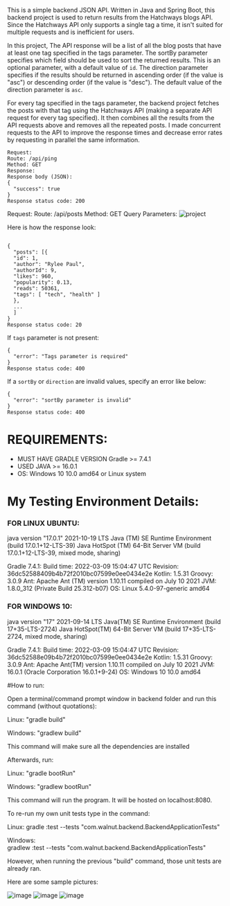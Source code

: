 This is a simple backend JSON API. Written in Java and Spring Boot, this backend project is used to return results from the Hatchways blogs API. Since the Hatchways API only supports a single tag a time, it isn't suited for multiple requests and is inefficient for users. 

In this project, The API response will be a list of all the blog posts that have at least one tag specified in the tags parameter. The sortBy parameter specifies which field should be used to sort the returned results. This is an optional parameter, with a default value of `id`. The direction parameter specifies if the results should be returned in ascending order (if the value is "asc") or descending order (if the value is "desc"). The default value of the direction parameter is `asc`.

For every tag specified in the tags parameter, the backend project fetches the posts with that tag using the Hatchways API (making a separate API request for every tag specified). It then combines all the results from the API requests above and removes all the repeated posts. I made concurrent requests to the API to improve the response times and decrease error rates by requesting in parallel the same information.



```
Request:
Route: /api/ping
Method: GET
Response:
Response body (JSON):
{
  "success": true
}
Response status code: 200
```


Request:
Route: /api/posts
Method: GET
Query Parameters:
![project](https://user-images.githubusercontent.com/7539561/167565872-e7f8cd89-5ee4-45bd-b3a9-0aee905461bc.png)

Here is how the response look:
```

{
  "posts": [{
  "id": 1,
  "author": "Rylee Paul",
  "authorId": 9,
  "likes": 960,
  "popularity": 0.13,
  "reads": 50361,
  "tags": [ "tech", "health" ]
  },
  ...
  ]
}
Response status code: 20

```


If `tags` parameter is not present:
```
{
  "error": "Tags parameter is required"
}
Response status code: 400
```


If a `sortBy` or `direction` are invalid values, specify an error like below:
```
{
  "error": "sortBy parameter is invalid"
}
Response status code: 400
```







# REQUIREMENTS:

- MUST HAVE GRADLE VERSION Gradle >= 7.4.1
- USED JAVA >= 16.0.1
- OS: Windows 10 10.0 amd64 or Linux system


# My Testing Environment Details:

### FOR LINUX UBUNTU:

java version "17.0.1" 2021-10-19 LTS
Java (TM) SE Runtime Environment (build 17.0.1+12-LTS-39)
Java HotSpot (TM) 64-Bit Server VM (build 17.0.1+12-LTS-39, mixed mode, sharing)

Gradle 7.4.1:
Build time:   2022-03-09 15:04:47 UTC
Revision:     36dc52588409b4b72f2010bc07599e0ee0434e2e
Kotlin:       1.5.31
Groovy:       3.0.9
Ant:          Apache Ant (TM) version 1.10.11 compiled on July 10 2021
JVM:          1.8.0_312 (Private Build 25.312-b07)
OS:           Linux 5.4.0-97-generic amd64


### FOR WINDOWS 10:

java version "17" 2021-09-14 LTS
Java(TM) SE Runtime Environment (build 17+35-LTS-2724)
Java HotSpot(TM) 64-Bit Server VM (build 17+35-LTS-2724, mixed mode, sharing)

Gradle 7.4.1:
Build time:   2022-03-09 15:04:47 UTC
Revision:     36dc52588e09b4b72f2010bc07599e0ee0434e2e
Kotlin:       1.5.31
Groovy:       3.0.9
Ant:          Apache Ant(TM) version 1.10.11 compiled on July 10 2021
JVM:          16.0.1 (Oracle Corporation 16.0.1+9-24)
OS:           Windows 10 10.0 amd64


#How to run:

Open a terminal/command prompt window in backend folder and run this command (without quotations):


Linux:
"gradle build"

Windows:
"gradlew build"


This command will make sure all the dependencies are installed

Afterwards, run:

Linux:
"gradle bootRun"

Windows:
"gradlew bootRun"

This command will run the program. It will be hosted on localhost:8080.

To re-run my own unit tests type in the command:

Linux:
gradle :test --tests "com.walnut.backend.BackendApplicationTests"

Windows: 	
gradlew :test --tests "com.walnut.backend.BackendApplicationTests"

However, when running the previous "build" command, those unit tests are already ran. 

Here are some sample pictures:

![image](https://user-images.githubusercontent.com/7539561/167566469-c06f0428-8d35-4669-96aa-774fd3e82a54.png)
![image](https://user-images.githubusercontent.com/7539561/167566513-527ccbca-f782-45ae-b55b-c3572cfa2e10.png)
![image](https://user-images.githubusercontent.com/7539561/167566633-8fcc9ef7-6cb7-4973-ab88-623aa9223fad.png)


